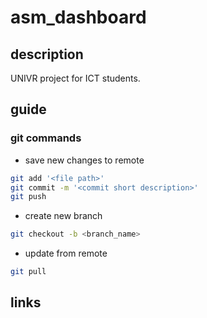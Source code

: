 # asm_dashboard

## description
UNIVR project for ICT students.
<!-- TODO -->

## guide

### git commands
- save new changes to remote
```bash
git add '<file path>'
git commit -m '<commit short description>'
git push
```
- create new branch
```bash
git checkout -b <branch_name>
```
- update from remote
```bash
git pull
```
<!-- TODO -->

## links
<!-- TODO -->